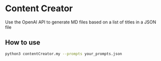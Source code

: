 # Content Creator
Use the OpenAI API to generate MD files based on a list of titles in a JSON file

## How to use

```bash
python3 contentCreator.my --prompts your_prompts.json
```

